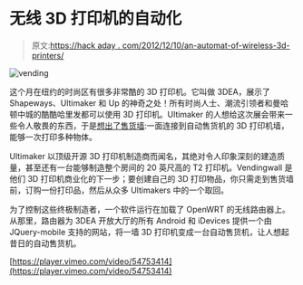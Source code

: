 # 无线 3D 打印机的自动化

> 原文:[https://hack aday . com/2012/12/10/an-automat-of-wireless-3d-printers/](https://hackaday.com/2012/12/10/an-automat-of-wireless-3d-printers/)

![vending](../Images/e546450cb2a0d67c11321348a7e3ed8d.png)

这个月在纽约的时尚区有很多非常酷的 3D 打印机。它叫做 3DEA，展示了 Shapeways、Ultimaker 和 Up 的神奇之处！所有时尚人士、潮流引领者和曼哈顿中城的酷酷哈里发都可以使用 3D 打印机。Ultimaker 的人想给这次展会带来一些令人敬畏的东西，于是[想出了售货墙](http://vimeo.com/54753414):一面连接到自动售货机的 3D 打印机墙，能够一次打印多种物体。

Ultimaker 以顶级开源 3D 打印机制造商而闻名，其绝对令人印象深刻的建造质量，甚至还有一台能够制造整个房间的 20 英尺高的 T2 打印机。Vendingwall 是他们 3D 打印机商业化的下一步；要创建自己的 3D 打印物品，你只需走到售货墙前，订购一份打印品，然后从众多 Ultimakers 中的一个取回。

为了控制这些终极制造者，一个软件运行在加载了 OpenWRT 的无线路由器上。从那里，路由器为 3DEA 开放大厅的所有 Android 和 iDevices 提供一个由 JQuery-mobile 支持的网站，将一墙 3D 打印机变成一台自动售货机，让人想起昔日的自动售货机。

[https://player.vimeo.com/video/54753414](https://player.vimeo.com/video/54753414)